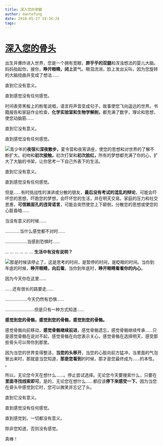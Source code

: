 ```yaml
---
title: 深入您的骨髓
author: dantefung
date: 2018-05-27 19:34:24
tags:
---
```

# [<font><font>深入您的骨头</font></font>](http://1000awesomethings.com/2020/01/01/340-feeling-it-deeply-in-your-bones/)

<font><font>出生并爆炸进入世界，您是一个拥有宽眼，</font></font>**<font><font>胖乎乎的双腿</font></font>**<font><font>和浑浊想法</font><font>的婴儿大脑</font><font>。</font><font>妈妈抬起你，接你，</font></font>**<font><font>睁开眼睛，闭上</font></font>**<font><font>雾气。</font><font>眼泪流淌，脸上发出尖叫，因为您旋转的大脑扭曲并变成了想法……</font></font>

<font><font>直到它没有意义。</font></font>

<font><font>直到感觉没有任何感觉。</font></font>

<font><font>时间表旁黑板上的粉笔说唱，语言将声音变成句子，故事使您飞向遥远的世界。</font><font>书籍报告和家庭作业检查，</font></font>**<font><font>化学实验室和生物学解剖，</font></font>**<font><font>都充满了数字，理论和思想，使您动脑筋……</font></font>

<font><font>直到它没有意义。</font></font>

<font><font>直到感觉没有任何感觉。</font></font>

[![](http://1000awesomethings.com/wp-content/uploads/2010/12/we-dont-have-very-long.jpg)](http://1000awesomethings.com/wp-content/uploads/2010/12/we-dont-have-very-long.jpg)<font><font>青少年的</font></font>**<font><font>夜宿</font></font>**<font><font>和</font>**<font>深夜散步，</font>**<font>夏令营和夜宵讲座，使您的思想和对世界的了解不断扩大。</font><font>初吻和</font></font>**<font><font>初次接触，</font></font>**<font><font>初次打架和</font></font>**<font><font>初次脸红，</font></font>**<font><font>所有的梦想都充满了你的心，扩大了大脑的书架，让你思考一下自己外表下的生活。</font></font>

<font><font>直到它没有意义。</font></font>

<font><font>直到感觉没有任何感觉。</font></font>

<font><font>但是……有时挑战性的演讲或分散的朋友，</font></font>**<font><font>最后没有考试的混乱的辩论</font></font>**<font><font>，可能会吓坏您的思想，吓跑您的梦想，会吓坏您的生活，并在明天交易。</font><font>家庭的压力和社交恩惠，</font></font>**<font><font>可信赖面孔的违背诺言</font></font>**<font><font>，可能会突然使您上下颠倒，分散您的思想或使您的心脏昏暗……</font></font>

<font><font>当没有意义的时候……</font></font>

<font style="box-sizing: border-box; vertical-align: inherit;"><font style="box-sizing: border-box; vertical-align: inherit;">…………</font></font><font><font>当什么感觉都不对时……</font></font>

<font style="box-sizing: border-box; vertical-align: inherit;"><font style="box-sizing: border-box; vertical-align: inherit;">………………</font></font><font><font>当感到恐惧时……</font></font>

<font style="box-sizing: border-box; vertical-align: inherit;"><font style="box-sizing: border-box; vertical-align: inherit;">... ... ...<span> </span></font></font><font style="box-sizing: border-box; vertical-align: inherit;"><font style="box-sizing: border-box; vertical-align: inherit;">... ... ...<span> </span></font></font>**<font><font>生活中有没有说明？</font></font>**

[![](http://1000awesomethings.com/wp-content/uploads/2010/12/feel-it-in-your-bones.jpg)](http://1000awesomethings.com/wp-content/uploads/2010/12/feel-it-in-your-bones.jpg)<font><font>那是时候该停止了，这是思考的时间，是暂停的时间，是眨眼的时间。</font><font>当你到年底的时候，</font></font>**<font><font>睁开眼睛，向后看</font></font>**<font><font>。</font><font>当你到年底时，</font></font>**<font><font>睁开眼睛看看你的内心</font></font>**<font><font>。</font></font>

<font><font>因为今天你在这里……</font></font>

<font style="box-sizing: border-box; vertical-align: inherit;"><font style="box-sizing: border-box; vertical-align: inherit;">……</font></font><font><font>还有很长的路要走……</font></font>

<font style="box-sizing: border-box; vertical-align: inherit;"><font style="box-sizing: border-box; vertical-align: inherit;">………………</font></font><font><font>今天仍然有恐惧……</font></font>

<font style="box-sizing: border-box; vertical-align: inherit;"><font style="box-sizing: border-box; vertical-align: inherit;">……………………</font></font><font><font>但是只有一种方式知道……</font></font>

**<font><font>感觉到您的骨骼，感觉到您的骨骼，感觉到您的骨骼。</font></font>**

<font><font>感觉骨骼向前移动，</font></font>**<font><font>感觉骨骼继续前进</font></font>**<font><font>，感觉骨骼遗忘，感觉骨骼继续传承……只是感觉骨骼在说对不起，感觉骨骼在向您表示关心，感觉骨骼在选择明天，感受那些骨头可以带你到那里。</font></font>

<font><font>因为当您的世界</font><font>变得</font><font>整洁</font><font>，</font></font>**<font><font>当您的头移开</font></font>**<font><font>，当您的心脏向前方猛冲，当里面的气泡冒出来时，那就是当您知道，</font></font>**<font><font>那是您看到</font></font>**<font><font>的时候，那才是您最终成为……的本性。 。</font></font>

<font><font>所以，无论您今天在想什么……。</font><font>停止尝试选择。</font><font>无论您今天要搜索什么，只要在</font></font>**<font><font>里面寻找线索即可</font></font>**<font><font>。</font><font>是的，无论您在想什么……都应该</font></font>**<font><font>停下来感受一下</font></font>**<font><font>。</font><font>因为当您在骨头中感觉到它时，您可以微笑并忘记了头。</font></font>

<font><font>直到它没有意义。</font></font>

<font><font>直到感觉没有任何感觉。</font></font>

<font><font>直到感觉到，一切都没有意义。</font></font>

<font><font>除非您知道，否则没有感觉。</font></font>

<font><font>真棒！</font></font>